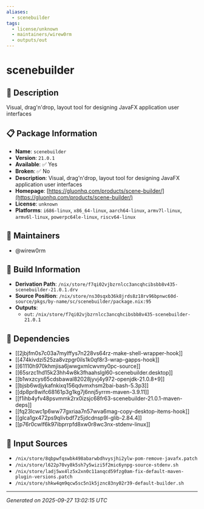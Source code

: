 ```yaml
---
aliases:
  - scenebuilder
tags:
  - license/unknown
  - maintainers/wirew0rm
  - outputs/out
---
```


# scenebuilder

## 📝 Description

Visual, drag'n'drop, layout tool for designing JavaFX application user interfaces

## 📋 Package Information

- **Name**: `scenebuilder`
- **Version**: `21.0.1`
- **Available**: ✅ Yes
- **Broken**: ✅ No
- **Description**: Visual, drag'n'drop, layout tool for designing JavaFX application user interfaces
- **Homepage**: [https://gluonhq.com/products/scene-builder/](https://gluonhq.com/products/scene-builder/)
- **License**: `unknown`
- **Platforms**: `i686-linux`, `x86_64-linux`, `aarch64-linux`, `armv7l-linux`, `armv6l-linux`, `powerpc64le-linux`, `riscv64-linux`
## 👥 Maintainers

- @wirew0rm


## 🔧 Build Information

- **Derivation Path**: `/nix/store/f7qi02vjbzrnlcc3ancqhcibsbb8v435-scenebuilder-21.0.1.drv`
- **Source Position**: `/nix/store/ns30sqxb36k8jrds8z18rv96bpnwc60d-source/pkgs/by-name/sc/scenebuilder/package.nix:95`
- **Outputs**:
  - `out`:  `/nix/store/f7qi02vjbzrnlcc3ancqhcibsbb8v435-scenebuilder-21.0.1`

## 🔗 Dependencies

- [[2jbjfm0s7c03a7mylffys7n228vs64rz-make-shell-wrapper-hook]]
- [[474kivdzi525za8vzpgr0ils1k0qf8r3-wrap-gapps-hook]]
- [[61110h970khmjisa6jwwgxmlcwvmy0pc-source]]
- [[65srzc1hd15k23hh4w8k3fhaahslgl60-scenebuilder.desktop]]
- [[b1wxzcys65cdsbawal82028jyvj4y972-openjdk-21.0.8+9]]
- [[bjsb6wdjykafnkixq156qdvmxhsm2bai-bash-5.3p3]]
- [[dp8pr8wifc68161p3g1kg7j6nnj5yrrm-maven-3.9.11]]
- [[f1ihb4yfv48psvmmk2rx0izsjc68fr63-scenebuilder-21.0.1-maven-deps]]
- [[fq23lcwc1p6ww77gxriaa7n57wva6mag-copy-desktop-items-hook]]
- [[glca1gx472ps9qlivbdf7z5jdcdnsp9l-glib-2.84.4]]
- [[p76r0cwlf6k97ibprrpfd8xw0r8wc3nx-stdenv-linux]]

## 📁 Input Sources

- `/nix/store/8qbpwfqswbk498abarwbdhvysjhi2ylw-pom-remove-javafx.patch`
- `/nix/store/l622p70vy8k5sh7y5wizi5f2mic6ynpg-source-stdenv.sh`
- `/nix/store/ladj5wx4lz5x2xn0c11anqcd59fzg0am-fix-default-maven-plugin-versions.patch`
- `/nix/store/shkw4qm9qcw5sc5n1k5jznc83ny02r39-default-builder.sh`

---
*Generated on 2025-09-27 13:02:15 UTC*
